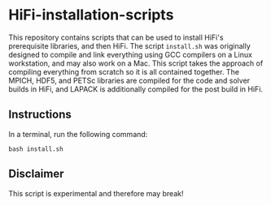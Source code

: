 # HiFi-installation-scripts

This repository contains scripts that can be used to install HiFi's
prerequisite libraries, and then HiFi.  The script `install.sh` was
originally designed to compile and link everything using GCC compilers
on a Linux workstation, and may also work on a Mac.  This script takes
the approach of compiling everything from scratch so it is all
contained together.  The MPICH, HDF5, and PETSc libraries are compiled
for the code and solver builds in HiFi, and LAPACK is additionally
compiled for the post build in HiFi.

## Instructions

In a terminal, run the following command:

```ShellSession
bash install.sh
```

## Disclaimer

This script is experimental and therefore may break!
